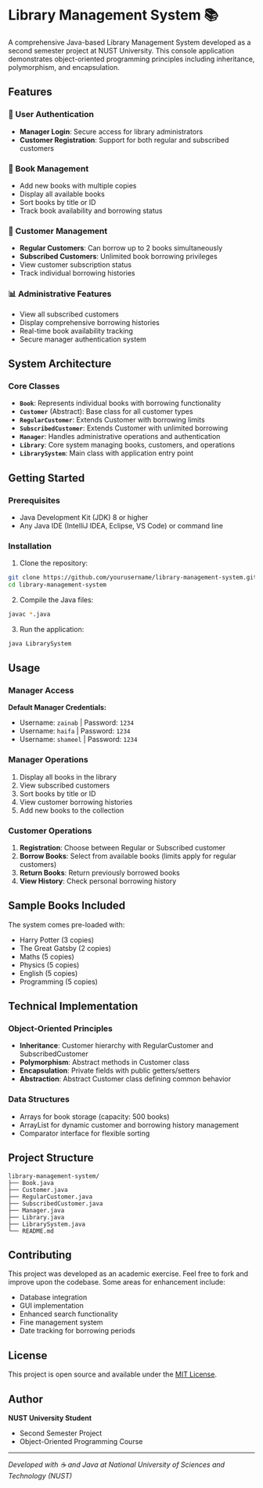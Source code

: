 # Library Management System 📚

A comprehensive Java-based Library Management System developed as a second semester project at NUST University. This console application demonstrates object-oriented programming principles including inheritance, polymorphism, and encapsulation.

## Features

### 🔐 User Authentication
- **Manager Login**: Secure access for library administrators
- **Customer Registration**: Support for both regular and subscribed customers

### 📖 Book Management
- Add new books with multiple copies
- Display all available books
- Sort books by title or ID
- Track book availability and borrowing status

### 👥 Customer Management
- **Regular Customers**: Can borrow up to 2 books simultaneously
- **Subscribed Customers**: Unlimited book borrowing privileges
- View customer subscription status
- Track individual borrowing histories

### 📊 Administrative Features
- View all subscribed customers
- Display comprehensive borrowing histories
- Real-time book availability tracking
- Secure manager authentication system

## System Architecture

### Core Classes

- **`Book`**: Represents individual books with borrowing functionality
- **`Customer`** (Abstract): Base class for all customer types
- **`RegularCustomer`**: Extends Customer with borrowing limits
- **`SubscribedCustomer`**: Extends Customer with unlimited borrowing
- **`Manager`**: Handles administrative operations and authentication
- **`Library`**: Core system managing books, customers, and operations
- **`LibrarySystem`**: Main class with application entry point

## Getting Started

### Prerequisites
- Java Development Kit (JDK) 8 or higher
- Any Java IDE (IntelliJ IDEA, Eclipse, VS Code) or command line

### Installation

1. Clone the repository:
```bash
git clone https://github.com/yourusername/library-management-system.git
cd library-management-system
```

2. Compile the Java files:
```bash
javac *.java
```

3. Run the application:
```bash
java LibrarySystem
```

## Usage

### Manager Access
**Default Manager Credentials:**
- Username: `zainab` | Password: `1234`
- Username: `haifa` | Password: `1234`
- Username: `shameel` | Password: `1234`

### Manager Operations
1. Display all books in the library
2. View subscribed customers
3. Sort books by title or ID
4. View customer borrowing histories
5. Add new books to the collection

### Customer Operations
1. **Registration**: Choose between Regular or Subscribed customer
2. **Borrow Books**: Select from available books (limits apply for regular customers)
3. **Return Books**: Return previously borrowed books
4. **View History**: Check personal borrowing history

## Sample Books Included

The system comes pre-loaded with:
- Harry Potter (3 copies)
- The Great Gatsby (2 copies)
- Maths (5 copies)
- Physics (5 copies)
- English (5 copies)
- Programming (5 copies)

## Technical Implementation

### Object-Oriented Principles
- **Inheritance**: Customer hierarchy with RegularCustomer and SubscribedCustomer
- **Polymorphism**: Abstract methods in Customer class
- **Encapsulation**: Private fields with public getters/setters
- **Abstraction**: Abstract Customer class defining common behavior

### Data Structures
- Arrays for book storage (capacity: 500 books)
- ArrayList for dynamic customer and borrowing history management
- Comparator interface for flexible sorting

## Project Structure

```
library-management-system/
├── Book.java
├── Customer.java
├── RegularCustomer.java
├── SubscribedCustomer.java
├── Manager.java
├── Library.java
├── LibrarySystem.java
└── README.md
```

## Contributing

This project was developed as an academic exercise. Feel free to fork and improve upon the codebase. Some areas for enhancement include:
- Database integration
- GUI implementation
- Enhanced search functionality
- Fine management system
- Date tracking for borrowing periods

## License

This project is open source and available under the [MIT License](LICENSE).

## Author

**NUST University Student**
- Second Semester Project
- Object-Oriented Programming Course

---

*Developed with ☕ and Java at National University of Sciences and Technology (NUST)*